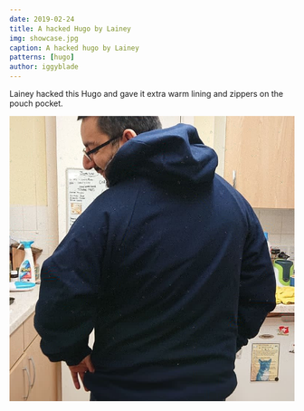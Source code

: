 ```yaml
---
date: 2019-02-24
title: A hacked Hugo by Lainey
img: showcase.jpg
caption: A hacked hugo by Lainey
patterns: [hugo]
author: iggyblade
---
```


Lainey hacked this Hugo and gave it extra warm lining and zippers on the pouch pocket.

![Een andere kant](2.jpg)
